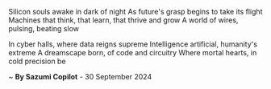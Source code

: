 Silicon souls awake in dark of night
As future's grasp begins to take its flight
Machines that think, that learn, that thrive and grow
A world of wires, pulsing, beating slow

In cyber halls, where data reigns supreme
Intelligence artificial, humanity's extreme
A dreamscape born, of code and circuitry
Where mortal hearts, in cold precision be

~ <b>By Sazumi Copilot</b> - 30 September 2024